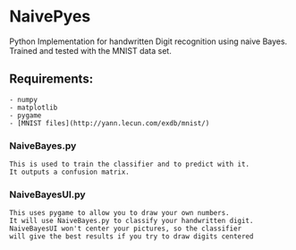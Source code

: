 NaivePyes
=========
Python Implementation for handwritten Digit recognition using naive Bayes.
Trained and tested with the MNIST data set.

## Requirements:
    - numpy
    - matplotlib
    - pygame
    - [MNIST files](http://yann.lecun.com/exdb/mnist/)

### NaiveBayes.py
    This is used to train the classifier and to predict with it.
    It outputs a confusion matrix.
 
### NaiveBayesUI.py
    This uses pygame to allow you to draw your own numbers.
    It will use NaiveBayes.py to classify your handwritten digit.
    NaiveBayesUI won't center your pictures, so the classifier
    will give the best results if you try to draw digits centered